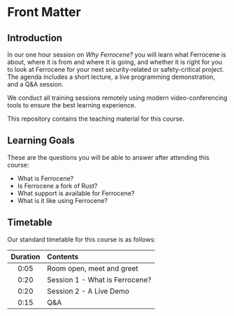 # Front Matter

## Introduction

In our one hour session on _Why Ferrocene?_ you will learn what Ferrocene is
about, where it is from and where it is going, and whether it is right for you
to look at Ferrocene for your next security-related or safety-critical project.
The agenda includes a short lecture, a live programming demonstration, and a
Q&A session.

We conduct all training sessions remotely using modern video-conferencing tools
to ensure the best learning experience.

This repository contains the teaching material for this course.

## Learning Goals

These are the questions you will be able to answer after attending this course:

- What is Ferrocene?
- Is Ferrocene a fork of Rust?
- What support is available for Ferrocene?
- What is it like using Ferrocene?

## Timetable

Our standard timetable for this course is as follows:

| Duration | Contents                                             |
| :------: | :--------------------------------------------------- |
|   0:05   | Room open, meet and greet                            |
|   0:20   | Session 1 - What is Ferrocene?                       |
|   0:20   | Session 2 - A Live Demo                              |
|   0:15   | Q&A                                                  |
